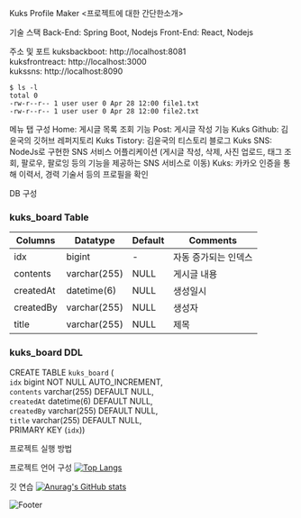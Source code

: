 Kuks Profile Maker
<프로젝트에 대한 간단한소개>

기술 스택
Back-End: Spring Boot, Nodejs
Front-End: React, Nodejs

주소 및 포트
kuksbackboot: http://localhost:8081 <br>
kuksfrontreact: http://localhost:3000 <br>
kukssns: http://localhost:8090 <br>

```shell
$ ls -l
total 0
-rw-r--r-- 1 user user 0 Apr 28 12:00 file1.txt
-rw-r--r-- 1 user user 0 Apr 28 12:00 file2.txt
```

메뉴 탭 구성
Home: 게시글 목록 조회 기능
Post: 게시글 작성 기능
Kuks Github: 김윤국의 깃허브 레퍼지토리
Kuks Tistory: 김윤국의 티스토리 블로그
Kuks SNS: NodeJs로 구현한 SNS 서비스 어플리케이션
(게시글 작성, 삭제, 사진 업로드, 태그 조회, 팔로우, 팔로잉 등의 기능을 제공하는 SNS 서비스로 이동)
Kuks: 카카오 인증을 통해 이력서, 경력 기술서 등의 프로필을 확인

DB 구성
### kuks_board Table

| Columns       | Datatype  | Default   | Comments            |
|--------------|-------------|----------|-----------------|
| idx          | bigint      | -        | 자동 증가되는 인덱스 |
| contents     | varchar(255)| NULL     | 게시글 내용     |
| createdAt    | datetime(6) | NULL     | 생성일시        |
| createdBy    | varchar(255)| NULL     | 생성자          |
| title        | varchar(255)| NULL     | 제목            |

### kuks_board DDL
CREATE TABLE `kuks_board` (<br>
  `idx` bigint NOT NULL AUTO_INCREMENT,<br>
  `contents` varchar(255) DEFAULT NULL,<br>
  `createdAt` datetime(6) DEFAULT NULL,<br>
  `createdBy` varchar(255) DEFAULT NULL,<br>
  `title` varchar(255) DEFAULT NULL,<br>
  PRIMARY KEY (`idx`))<br>



프로젝트 실행 방법


프로젝트 언어 구성
[![Top Langs](https://github-readme-stats.vercel.app/api/top-langs/?username=Kukvly&langs_count=2&hide=java,css,html&layout=compact&exclude_repo=!kukssns,!kuksside)](https://github.com/Kukvly/github-readme-stats)



깃 연습
[![Anurag's GitHub stats](https://github-readme-stats.vercel.app/api?username=Kukvly)](https://github.com/Kukvly/github-readme-stats)


![Footer](https://capsule-render.vercel.app/api?type=waving&color=auto&height=200&section=footer)
